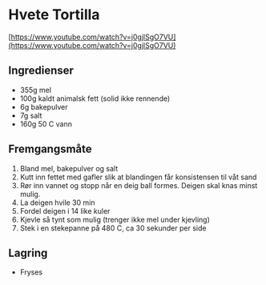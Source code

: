 # Hvete Tortilla

[https://www.youtube.com/watch?v=j0gjlSgO7VU](https://www.youtube.com/watch?v=j0gjlSgO7VU)

## Ingredienser 

- 355g mel
- 100g kaldt animalsk fett (solid ikke rennende)
- 6g bakepulver
- 7g salt
- 160g 50 C vann

## Fremgangsmåte

1. Bland mel, bakepulver og salt
1. Kutt inn fettet med gafler slik at blandingen får konsistensen til våt sand
1. Rør inn vannet og stopp når en deig ball formes. Deigen skal knas minst mulig.
1. La deigen hvile 30 min
1. Fordel deigen i 14 like kuler
1. Kjevle så tynt som mulig (trenger ikke mel under kjevling)
1. Stek i en stekepanne på 480 C, ca 30 sekunder per side

## Lagring

- Fryses
